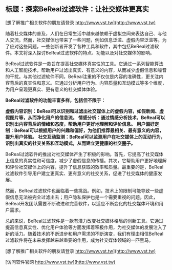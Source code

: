 ## **标题：探索BeReal过滤软件：让社交媒体更真实**

[想了解推广相关软件的朋友请登录 http://www.vst.tw](http://www.vst.tw)

随着社交媒体的普及，人们在日常生活中越来越依赖于虚拟空间来表达自己、与他人交流。然而，社交媒体也带来了一些问题，例如信息泛滥、虚假内容泛滥等。为了应对这些问题，一些创新者开发了各种工具和软件，其中包括BeReal过滤软件。本文将深入探讨BeReal过滤软件的特点、功能以及对社交媒体的影响。

BeReal过滤软件是一款旨在提高社交媒体真实性的工具。它通过一系列智能算法和人工智能技术，帮助用户过滤出真实、有意义的内容，从而减少虚假信息和噪音的干扰。与其他过滤软件不同，BeReal注重的不仅仅是内容的准确性，更关注内容背后的真实性和意义。它通过分析用户行为、内容质量和互动模式等多个维度，为用户呈现更真实、更有意义的社交媒体体验。

**BeReal过滤软件的功能丰富多样，包括但不限于：**

**虚假内容识别：BeReal可以识别和过滤出社交媒体上的虚假内容，如假新闻、虚假图片等，从而净化用户的信息流。**
**情感分析：通过情感分析技术，BeReal可以识别出内容背后的情绪和态度，帮助用户更好地理解和评价信息。**
**用户偏好定制：BeReal可以根据用户的兴趣和偏好，为他们推荐最相关、最有意义的内容，提升用户体验。**
**社交互动监测：BeReal可以监测用户在社交媒体上的互动行为，识别出真实的社交关系和互动模式，从而建立更健康的社交圈子。**

BeReal过滤软件的推出对社交媒体产生了积极的影响。首先，它提高了社交媒体上信息的真实性和可信度，减少了虚假信息的传播。其次，它帮助用户更好地理解和评价社交媒体上的内容，提升了信息获取的效率和质量。最重要的是，BeReal过滤软件引导用户建立更真实、更有意义的社交关系，促进了社交媒体的健康发展。

然而，BeReal过滤软件也面临着一些挑战。例如，技术上的限制可能导致一些虚假信息无法被完全过滤出去；用户隐私保护也是一个需要重视的问题。因此，BeReal开发团队需要不断改进和完善软件，以适应不断变化的社交媒体环境和用户需求。

总的来说，BeReal过滤软件是一款有潜力改变社交媒体格局的创新工具。它通过提高信息真实性、优化用户体验等方面发挥着积极作用，为社交媒体的发展注入了新的活力。随着技术的不断进步和用户需求的不断演变，我们有理由相信BeReal过滤软件将在未来发挥越来越重要的作用，成为社交媒体领域的一匹黑马。

[想了解推广相关软件的朋友请登录 http://www.vst.tw](http://www.vst.tw)


[访问软件官网 http://www.vst.tw](http://www.vst.tw)
